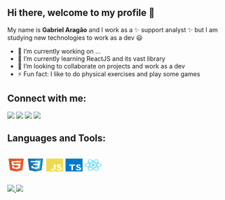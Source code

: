 ## Hi there, welcome to my profile 👋

My name is **Gabriel Aragão** and I work as a ✨ support analyst ✨ but I am studying new technologies to work as a dev 😃

- 🔭 I’m currently working on ...
- 🌱 I’m currently learning ReactJS and its vast library
- 👯 I’m looking to collaborate on projects and work as a dev
- ⚡ Fun fact: I like to do physical exercises and play some games
<!--
- 🤔 I’m looking for help with ... 
- 💬 Ask me about ...
- 📫 How to reach me: 
 😄 Pronouns: ...
-->

## Connect with me:
<div> 
  <a href="https://instagram.com/gabrielaragorn" target="_blank"><img src="https://img.shields.io/badge/-Instagram-%23E4405F?style=for-the-badge&logo=instagram&logoColor=white" target="_blank"></a>
 <a href="https://discordapp.com/users/479819880175108116" target="_blank"><img src="https://img.shields.io/badge/Discord-7289DA?style=for-the-badge&logo=discord&logoColor=white" target="_blank"></a> 
  <a href = "mailto:gabrielarago4@gmail.com"><img src="https://img.shields.io/badge/-Gmail-%23333?style=for-the-badge&logo=gmail&logoColor=white" target="_blank"></a>
  <a href="https://www.linkedin.com/in/gabriel-arag%C3%A3o-038779163/" target="_blank"><img src="https://img.shields.io/badge/-LinkedIn-%230077B5?style=for-the-badge&logo=linkedin&logoColor=white" target="_blank"></a>
</div>

## Languages and Tools:

<div style="display: inline_block"><br>
  <img align="center" alt="Gab-HTML" height="30" width="40" src="https://raw.githubusercontent.com/devicons/devicon/master/icons/html5/html5-original.svg">
  <img align="center" alt="Gab-CSS" height="30" width="40" src="https://raw.githubusercontent.com/devicons/devicon/master/icons/css3/css3-original.svg">
  <img align="center" alt="Gab-Js" height="30" width="40" src="https://raw.githubusercontent.com/devicons/devicon/master/icons/javascript/javascript-plain.svg">
  <img align="center" alt="Gab-Ts" height="30" width="40" src="https://raw.githubusercontent.com/devicons/devicon/master/icons/typescript/typescript-plain.svg">
  <img align="center" alt="Gab-React" height="30" width="40" src="https://raw.githubusercontent.com/devicons/devicon/master/icons/react/react-original.svg">
</div>

##

<div align="left">
  <a href="https://github.com/GabrielAragorn">
  <img height="180em" src="https://github-readme-stats.vercel.app/api?username=GabrielAragorn&show_icons=true&theme=dracula&include_all_commits=true&count_private=true"/>
  <img height="180em" src="https://github-readme-stats.vercel.app/api/top-langs/?username=GabrielAragorn&layout=compact&langs_count=7&theme=dracula"/>
</div>



